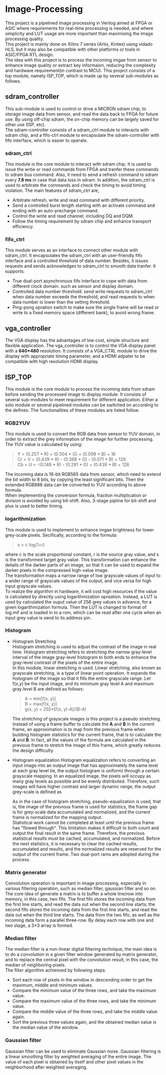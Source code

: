 # Image-Processing
This project is a pipelined image processing in Verilog aimed at FPGA or ASIC where requirements for real-time processing is needed, and where simplicity and LUT usage are more important than maximising the image processing quality.  
This project is mainly done on Xilinx 7 series (Artix, Kintex) using vidado HLS, but it may also be compatible with other platforms or tools in ASIC/FPGA RTL design.  
The idea with this project is to process the incoming imgae from sensor to enhance image quality or extract key informaion, reducing the complexity and hardware requirement(in contrast to MCU). This project consists of a top module, namely ISP_TOP, which is made up by several sub-modules as follows.  
## sdram_controller
This sub-module is used to control or drive a MICRON sdram chip, to storage image data from sensor, and read the data back to FPGA for future use. By using off-chip sdram, the on-chip memory can be largely saved for other use (ISP, etc).  
The sdram-controller consists of a sdram_ctrl module to interacts with sdram chip, and a fifo-ctrl module to encapsulate the sdram-controller with fifo interface, which is easier to operate.  
### sdram_ctrl
This module is the core module to interact with sdram chip. It is used to issue the wrtie or read commands from FPGA and tranfer these commands to sdram bus command. Also, it need to send a refresh command to sdram every **7.8 ms** in case that data loss in sdram. In addition, the sdram_ctrl is used to arbitrate the commands and check the timing to avoid timing violation. The main features of sdram_ctrl are;  
- Arbitrate refresh, write and read command with different priority.
- Send a controlled burst length starting with an activate command and ending with an auto-precharge command.
- Control the write and read channel, including DQ and DQM.
- Follow the timing requirement by sdram chip and enhance transport efficiency.
### fifo_ctrl
This module serves as an interface to connect other module with sdram_ctrl. It encapsulates the sdram_ctrl with an user-friendly fifo interface and a controlled threshold of data number. Besides, it issues requests and sends acknowledges to sdram_ctrl to smooth data tranfer. It supports:
- True dual-port asynchronous fifo interface to cope with data from different clock domain. such as sensor and display domain.
- Controlled data number threshold: send write requests to sdram_ctrl when data number exceeds the threshold, and read requests to when data number is lower than the setting threshold.
- Ping-pong opration switch to make sure the single frame will be read or wirte to a fixed memory space (different bank), to avoid wrong frame.

## vga_controller
The VGA display has the advantages of low cost, simple structure and flexible application. The vga_controller is to control the VGA display panel with a **640*480** resolution. It consists of a VGA_CTRL module to drive the display with appropriate timing parameter, and a HDMI adpater to be compatible with high resolution HDMI display.


## ISP_TOP
This module is the core module to process the incoming data from sdram before sending the processed image to display module. It consists of several sub-modules to meet requirement for different application. Either a solo module or several pipelined modules can be switched on according to the defines. The functionalities of these modules are listed follow.
### RGB2YUV
This module is used to convert the RGB data from sensor to YUV domain, in order to extract the grey information of the image for further processing. The YUV value is calculated by using:
>Y  =      (0.257 * R) + (0.504 * G) + (0.098 * B) + 16  
Cr = V =  (0.439 * R) - (0.368 * G) - (0.071 * B) + 128  
Cb = U = -(0.148 * R) - (0.291 * G) + (0.439 * B) + 128  

The incoming data is 16-bit RGB565 data from sensor, which need to extend the bit width to 8 bits, by copying the least significant bits. Then the extended RGB888 data can be converted to YUV according to above formula.  
When implementing the conversion formula, fraction multiplication or division is avoided by using bit-shift. Also, 3-stage pipline for bit-shift and plus is used to better timing.
### logarithmization
This module is used to implement to enhance imgae brightness for lower grey-scale pixels. Secifically, according to the formula:  
>s = c log(1+r)  

where c is the scale proportional constant, r is the source gray value, and s is the transformed target gray value. This transformation can enhance the details of the darker parts of an image, so that it can be used to expand the darker pixels in the compressed high-value image.  
The transformation maps a narrow range of low grayscale values of input to a wider range of grayscale values of the output, and vice versa for high input grayscale values.  
To realize the algorithm in hardware, it will cost high resources if the value is calculated by directly using logarithmization opreation. Instead, a LUT is used by calculated the ouput value of 256 grey values in advance, for a given logarithmization formula. Then the LUT is changed to format of log.mif and is loaded in to a rom, which can be read after one cycle when an input grey value is send to its address pin.  
### Histogram  
- Histogram Stretching  
  Histogram stretching is used to adjust the contrast of the image in real time. Histogram stretching refers to stretching the narrow gray-level interval of the image gray-level histogram to both ends to enhance the gray-level contrast of the pixels of the entire image.  
  In this module, linear stretching is used. Linear stretching, also known as grayscale stretching, is a type of linear point operation. It expands the histogram of the image so that it fills the entire grayscale range. Let f(x,y) be the input image, and its minimum gray level A and maximum gray level B are defined as follows:
  >A = min[f(x, y)]  
  B = max[f(x, y)]  
  g(x, y) = 255*[f(x, y)-A]/(B-A)  
  
  The stretching of grayscale images is this project is a pseudo stretching. Instead of using a frame buffer to calculate the **A** and **B** in the current frame,  an approximation is to map from the previous frame when building histogram statistics for the current frame, that is to calculate the **A** and **B**. In fact, all the values of the formula are calculated in the previous frame to stretch the image of this frame, which greatly reduces the design difficulty.  
- Histogram equalization
  Histogram equalization refers to converting an input image into an output image that has approximately the same level at each gray level (ie, the output histogram is uniform) through a certain grayscale mapping. In an equalized image, the pixels will occupy as many gray levels as possible and be evenly distributed. Therefore, such images will have higher contrast and larger dynamic range, the output grey-scale is defined as
  
  As in the case of histogram stretching, pseudo-equalization is used, that is, the image of the previous frame is used for statistics, the frame gap is for grey-scale data accumulated and normalized, and the current frame is normalized for the mapping output.  
  Statistical work cannot be completed at least until the previous frame has "flowed through". This limitation makes it difficult to both count and output the final result in the same frame. Therefore, the previous statistical results must be cached, accumulated, and normalized. Before the next statistics, it is necessary to clear the cached results, accumulated and results, and the normalized results are reserved for the output of the current frame. Two dual-port rams are adopted during the process.  
### Matrix generator  
Convolution operation is important in image processing, especially in various filtering operation, such as median filter, gaussian filter and so on. The core idea of generate a matrix is to buffer a whole line/row into memory, in this case, two fifo. The first fifo stores the incoming data from the first line starts, and read the data out when the second line starts; the second fifo stores the incoming data from the first line starts, and read the data out when the third line starts. The data from the two fifo, as well as the incoming data form a parallel three-row. By delay each row with one and two stage, a 3*3 array is formed.
### Median filter  
The median filter is a non-linear digital filtering technique, the main idea is to do a convolution in a given filter window generated by matrix generator, and to replace the central pixel with the convolution result, in this case, the median of neighboring pixels.  
The filter algorithm achienved by following steps:  
- Sort each row of pixels in the window in descending order to get the maximum, middle and minimum values.  
- Compare the minimum value of the three rows, and take the maximum value.  
- Compare the maximum value of the three rows, and take the minimum value.  
- Compare the middle value of the three rows, and take the middle value again.  
- Sort the previous three values again, and the obtained median value is the median value of the window.  
### Gaussian filter  
Gaussian filter can be used to eliminate Gaussian noise. Gaussian filtering is a linear smoothing filter by weighted averaging of the entire image. The value of each pixel is obtained by itself and other pixel values in the neighborhood after weighted averaging.  


